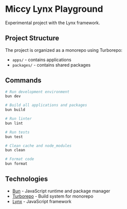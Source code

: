 # Miccy Lynx Playground

Experimental project with the Lynx framework.

## Project Structure

The project is organized as a monorepo using Turborepo:

- `apps/` - contains applications
- `packages/` - contains shared packages

## Commands

```bash
# Run development environment
bun dev

# Build all applications and packages
bun build

# Run linter
bun lint

# Run tests
bun test

# Clean cache and node_modules
bun clean

# Format code
bun format
```

## Technologies

- [Bun](https://bun.sh/) - JavaScript runtime and package manager
- [Turborepo](https://turbo.build/) - Build system for monorepo
- [Lynx](https://lynxjs.io/) - JavaScript framework
